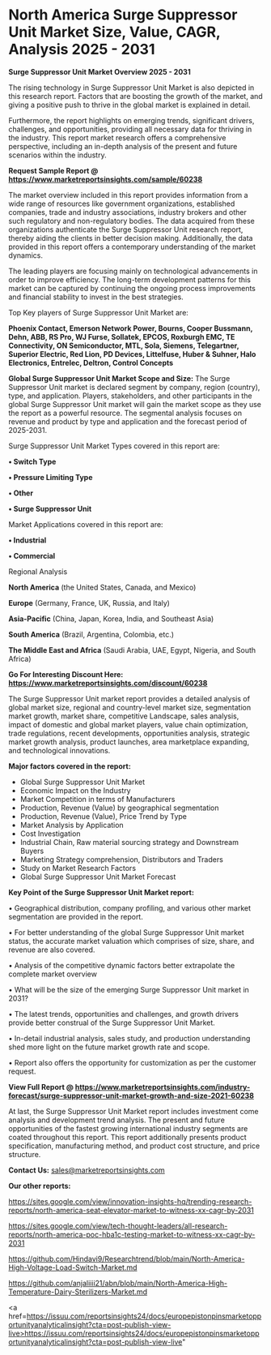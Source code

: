 # North America Surge Suppressor Unit Market Size, Value, CAGR, Analysis 2025 - 2031

<Strong> Surge Suppressor Unit Market Overview 2025 - 2031</strong>

The rising technology in Surge Suppressor Unit Market is also depicted in this research report. Factors that are boosting the growth of the market, and giving a positive push to thrive in the global market is explained in detail.

Furthermore, the report highlights on emerging trends, significant drivers, challenges, and opportunities, providing all necessary data for thriving in the industry. This report market research offers a comprehensive perspective, including an in-depth analysis of the present and future scenarios within the industry.

<strong>Request Sample Report @ <a href=https://www.marketreportsinsights.com/sample/60238>https://www.marketreportsinsights.com/sample/60238</a></strong>

The market overview included in this report provides information from a wide range of resources like government organizations, established companies, trade and industry associations, industry brokers and other such regulatory and non-regulatory bodies. The data acquired from these organizations authenticate the Surge Suppressor Unit research report, thereby aiding the clients in better decision making. Additionally, the data provided in this report offers a contemporary understanding of the market dynamics.

The leading players are focusing mainly on technological advancements in order to improve efficiency. The long-term development patterns for this market can be captured by continuing the ongoing process improvements and financial stability to invest in the best strategies.

Top Key players of Surge Suppressor Unit Market are:

<strong>Phoenix Contact, Emerson Network Power, Bourns, Cooper Bussmann, Dehn, ABB, RS Pro, WJ Furse, Sollatek, EPCOS, Roxburgh EMC, TE Connectivity, ON Semiconductor, MTL, Sola, Siemens, Telegartner, Superior Electric, Red Lion, PD Devices, Littelfuse, Huber & Suhner, Halo Electronics, Entrelec, Deltron, Control Concepts</strong>

<strong><b>Global Surge Suppressor Unit Market Scope and Size:</b></strong>
The Surge Suppressor Unit market is declared segment by company, region (country), type, and application. Players, stakeholders, and other participants in the global Surge Suppressor Unit market will gain the market scope as they use the report as a powerful resource. The segmental analysis focuses on revenue and product by type and application and the forecast period of 2025-2031.

Surge Suppressor Unit Market Types covered in this report are:

<strong>• Switch Type

• Pressure Limiting Type

• Other

• Surge Suppressor Unit</strong>

Market Applications covered in this report are:

<strong>• Industrial

• Commercial</strong> 

Regional Analysis

<strong>North America</strong> (the United States, Canada, and Mexico)

<strong>Europe</strong> (Germany, France, UK, Russia, and Italy)

<strong>Asia-Pacific</strong> (China, Japan, Korea, India, and Southeast Asia)

<strong>South America</strong> (Brazil, Argentina, Colombia, etc.)

<strong>The Middle East and Africa</strong> (Saudi Arabia, UAE, Egypt, Nigeria, and South Africa)

<strong>Go For Interesting Discount Here: <a href=https://www.marketreportsinsights.com/discount/60238>https://www.marketreportsinsights.com/discount/60238</a></strong>

The Surge Suppressor Unit market report provides a detailed analysis of global market size, regional and country-level market size, segmentation market growth, market share, competitive Landscape, sales analysis, impact of domestic and global market players, value chain optimization, trade regulations, recent developments, opportunities analysis, strategic market growth analysis, product launches, area marketplace expanding, and technological innovations.

<strong><b>Major factors covered in the report:</b></strong>
<ul>
  <li>Global Surge Suppressor Unit Market </li>
  <li>Economic Impact on the Industry</li>
  <li>Market Competition in terms of Manufacturers</li>
  <li>Production, Revenue (Value) by geographical segmentation</li>
  <li>Production, Revenue (Value), Price Trend by Type</li>
  <li>Market Analysis by Application</li>
  <li>Cost Investigation</li>
  <li>Industrial Chain, Raw material sourcing strategy and Downstream Buyers</li>
  <li>Marketing Strategy comprehension, Distributors and Traders</li>
  <li>Study on Market Research Factors</li>
  <li>Global Surge Suppressor Unit Market Forecast</li>
</ul>

<strong><b>Key Point of the Surge Suppressor Unit Market report:</b></strong>

• Geographical distribution, company profiling, and various other market segmentation are provided in the report.

• For better understanding of the global Surge Suppressor Unit market status, the accurate market valuation which comprises of size, share, and revenue are also covered.

• Analysis of the competitive dynamic factors better extrapolate the complete market overview

• What will be the size of the emerging Surge Suppressor Unit market in 2031?

• The latest trends, opportunities and challenges, and growth drivers provide better construal of the Surge Suppressor Unit Market.

• In-detail industrial analysis, sales study, and production understanding shed more light on the future market growth rate and scope.

• Report also offers the opportunity for customization as per the customer request.

<strong><b>View Full Report @ <a href=https://www.marketreportsinsights.com/industry-forecast/surge-suppressor-unit-market-growth-and-size-2021-60238>https://www.marketreportsinsights.com/industry-forecast/surge-suppressor-unit-market-growth-and-size-2021-60238</a></b></strong>


At last, the Surge Suppressor Unit Market report includes investment come analysis and development trend analysis. The present and future opportunities of the fastest growing international industry segments are coated throughout this report. This report additionally presents product specification, manufacturing method, and product cost structure, and price structure.

<strong>Contact Us:</strong>
sales@marketreportsinsights.com

<strong>Our other reports:</strong>

<a href=https://sites.google.com/view/innovation-insights-hq/trending-research-reports/north-america-seat-elevator-market-to-witness-xx-cagr-by-2031>https://sites.google.com/view/innovation-insights-hq/trending-research-reports/north-america-seat-elevator-market-to-witness-xx-cagr-by-2031</a>

<a href=https://sites.google.com/view/tech-thought-leaders/all-research-reports/north-america-poc-hba1c-testing-market-to-witness-xx-cagr-by-2031>https://sites.google.com/view/tech-thought-leaders/all-research-reports/north-america-poc-hba1c-testing-market-to-witness-xx-cagr-by-2031</a>

<a href=https://github.com/Hindavi9/Researchtrend/blob/main/North-America-High-Voltage-Load-Switch-Market.md>https://github.com/Hindavi9/Researchtrend/blob/main/North-America-High-Voltage-Load-Switch-Market.md</a>

<a href=https://github.com/anjaliiii21/abn/blob/main/North-America-High-Temperature-Dairy-Sterilizers-Market.md>https://github.com/anjaliiii21/abn/blob/main/North-America-High-Temperature-Dairy-Sterilizers-Market.md</a>

<a href=https://issuu.com/reportsinsights24/docs/europepistonpinsmarketopportunityanalyticalinsight?cta=post-publish-view-live>https://issuu.com/reportsinsights24/docs/europepistonpinsmarketopportunityanalyticalinsight?cta=post-publish-view-live</a>"
